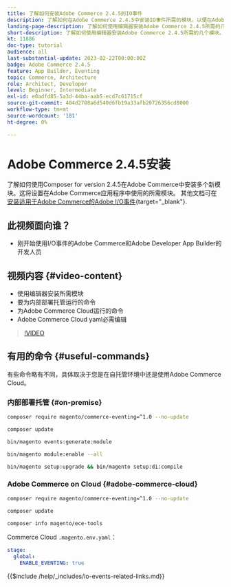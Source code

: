 ```yaml
---
title: 了解如何安装Adobe Commerce 2.4.5的IO事件
description: 了解如何在Adobe Commerce 2.4.5中安装IO事件所需的模块，以便在Adobe Developer App Builder中使用
landing-page-description: 了解如何使用编辑器安装Adobe Commerce 2.4.5所需的几个模块。
short-description: 了解如何使用编辑器安装Adobe Commerce 2.4.5所需的几个模块。
kt: 11886
doc-type: tutorial
audience: all
last-substantial-update: 2023-02-22T00:00:00Z
badge: Adobe Commerce 2.4.5
feature: App Builder, Eventing
topic: Commerce, Architecture
role: Architect, Developer
level: Beginner, Intermediate
exl-id: e0adfd85-5a3d-44ba-aab5-ecd7c61715cf
source-git-commit: 404d2708a6d540d6fb19a33afb20726356cd8000
workflow-type: tm+mt
source-wordcount: '181'
ht-degree: 0%

---
```


# Adobe Commerce 2.4.5安装

了解如何使用Composer for version 2.4.5在Adobe Commerce中安装多个新模块。这将设置在Adobe Commerce应用程序中使用的所需模块。 其他文档可在 [安装适用于Adobe Commerce的Adobe I/O事件](https://developer.adobe.com/commerce/events/get-started/installation/){target="_blank"}.

## 此视频面向谁？

* 刚开始使用I/O事件的Adobe Commerce和Adobe Developer App Builder的开发人员

## 视频内容 {#video-content}

* 使用编辑器安装所需模块
* 要为内部部署托管运行的命令
* 为Adobe Commerce Cloud运行的命令
* Adobe Commerce Cloud yaml必需编辑

>[!VIDEO](https://video.tv.adobe.com/v/3415794?quality=12&learn=on)

## 有用的命令 {#useful-commands}

有些命令略有不同，具体取决于您是在自托管环境中还是使用Adobe Commerce Cloud。

### 内部部署托管 {#on-premise}

```bash
composer require magento/commerce-eventing=^1.0 --no-update

composer update

bin/magento events:generate:module

bin/magento module:enable --all

bin/magento setup:upgrade && bin/magento setup:di:compile
```

### Adobe Commerce on Cloud {#adobe-commerce-cloud}

```bash
composer require magento/commerce-eventing=^1.0 --no-update

composer update

composer info magento/ece-tools
```

Commerce Cloud `.magento.env.yaml`：

```yaml
stage:
  global:
    ENABLE_EVENTING: true
```

{{$include /help/_includes/io-events-related-links.md}}
